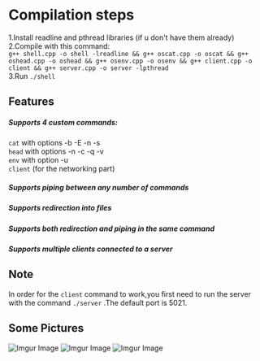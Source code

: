 # Compilation steps
1.Install readline and pthread libraries (if u don't have them already) <br/>
2.Compile with this command: <br/> ```g++ shell.cpp -o shell -lreadline && g++ oscat.cpp -o oscat && g++ oshead.cpp -o oshead && g++ osenv.cpp -o osenv && g++ client.cpp -o client && g++ server.cpp -o server -lpthread``` <br/>
3.Run ```./shell```
## Features
##### Supports 4 custom commands: <br/>
  ```cat```    with options -b -E -n -s <br/>
  ```head```   with options -n -c -q -v <br/>
  ```env```    with option -u <br/>
  ```client``` (for the networking part) </br>
##### Supports piping between any number of commands
##### Supports redirection into files
##### Supports both redirection and piping in the same command
##### Supports multiple clients connected to a server
## Note
In order for the ```client``` command to work,you first need to run the server with the command ```./server``` .The default port is 5021.

## Some Pictures
![Imgur Image](http://i.imgur.com/klweaVl.jpg)
![Imgur Image](http://i.imgur.com/ydexq1b.jpg)
![Imgur Image](http://i.imgur.com/buS9qYX.jpg)
